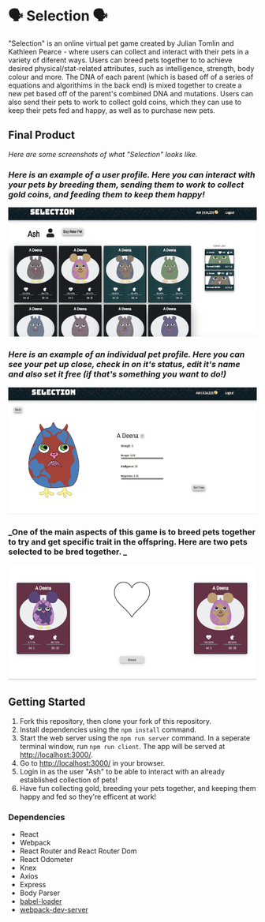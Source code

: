 # **🗣️ Selection 🗣️**

"Selection" is an online virtual pet game created by Julian Tomlin and Kathleen Pearce - where users can collect and interact with their pets in a variety of diferent ways. Users can breed pets together to to achieve desired physical/stat-related attributes, such as intelligence, strength, body colour and more. The DNA of each parent (which is based off of a series of equations and algorithims in the back end)  is mixed together to create a new pet based off of the parent's combined DNA and mutations. Users can also send their pets to work to collect gold coins, which they can use to keep their pets fed and happy, as well as to purchase new pets.

## Final Product
_*Here are some screenshots of what "Selection" looks like.*_

### _Here is an example of a user profile. Here you can interact with your pets by breeding them, sending them to work to collect gold coins, and feeding them to keep them happy!_
![Alt text](https://github.com/juliantomlin/virtual_pet/blob/ReadMe/lib/img/USERPROFILE.png?raw=true)

### _Here is an example of an individual pet profile. Here you can see your pet up close, check in on it's status, edit it's name and also set it free (if that's something you want to do!)_
![Alt text](https://github.com/juliantomlin/virtual_pet/blob/ReadMe/lib/img/PETPROFILE.png?raw=true)

### _One of the main aspects of this game is to breed pets together to try and get specific trait in the offspring. Here are two pets selected to be bred together. _
![Alt text](https://github.com/juliantomlin/virtual_pet/blob/ReadMe/lib/img/BREED.png?raw=true)


## Getting Started

1. Fork this repository, then clone your fork of this repository.
2. Install dependencies using the `npm install` command.
3. Start the web server using the `npm run server` command. In a seperate terminal window, run `npm run client`.  The app will be served at <http://localhost:3000/>.
4. Go to <http://localhost:3000/> in your browser.
5. Login in as the user "Ash" to be able to interact with an already established collection of pets!
6. Have fun collecting gold, breeding your pets together, and keeping them happy and fed so they're efficent at work!


### Dependencies

* React
* Webpack
* React Router and React Router Dom
* React Odometer
* Knex
* Axios
* Express
* Body Parser
* [babel-loader](https://github.com/babel/babel-loader)
* [webpack-dev-server](https://github.com/webpack/webpack-dev-server)
